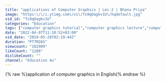 ```yaml
---
title: "applications of Computer Graphics | Lec-2 | Bhanu Priya"
image: "https:\/\/i.ytimg.com\/vi\/Ts9qOagkv1U\/hqdefault.jpg"
vid_id: "Ts9qOagkv1U"
categories: "Education"
tags: ["computer graphics tutorial","computer graphics lecture","computer graphics education 4u"]
date: "2022-04-07T11:10:52+03:00"
vid_date: "2019-05-28T02:19:44Z"
duration: "PT7M26S"
viewcount: "102909"
likeCount: "1208"
dislikeCount: ""
channel: "Education 4u"
---
```

{% raw %}application of computer graphics in English{% endraw %}
